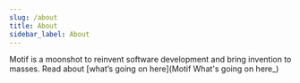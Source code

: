```yaml
---
slug: /about
title: About
sidebar_label: About
---
```


Motif is a moonshot to reinvent software development and bring invention to masses. Read about [what’s going on here](Motif What's going on here_)